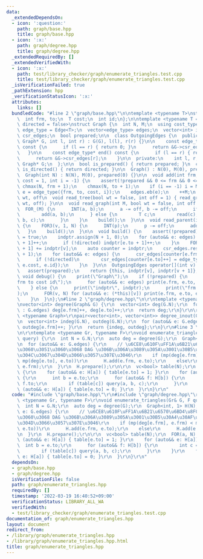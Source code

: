 ```yaml
---
data:
  _extendedDependsOn:
  - icon: ':question:'
    path: graph/base.hpp
    title: graph/base.hpp
  - icon: ':x:'
    path: graph/degree.hpp
    title: graph/degree.hpp
  _extendedRequiredBy: []
  _extendedVerifiedWith:
  - icon: ':x:'
    path: test/library_checker/graph/enumerate_triangles.test.cpp
    title: test/library_checker/graph/enumerate_triangles.test.cpp
  _isVerificationFailed: true
  _pathExtension: hpp
  _verificationStatusIcon: ':x:'
  attributes:
    links: []
  bundledCode: "#line 2 \"graph/base.hpp\"\n\ntemplate <typename T>\nstruct Edge {\n\
    \  int frm, to;\n  T cost;\n  int id;\n};\n\ntemplate <typename T = int, bool\
    \ directed = false>\nstruct Graph {\n  int N, M;\n  using cost_type = T;\n  using\
    \ edge_type = Edge<T>;\n  vector<edge_type> edges;\n  vector<int> indptr;\n  vector<edge_type>\
    \ csr_edges;\n  bool prepared;\n\n  class OutgoingEdges {\n  public:\n    OutgoingEdges(const\
    \ Graph* G, int l, int r) : G(G), l(l), r(r) {}\n\n    const edge_type* begin()\
    \ const {\n      if (l == r) { return 0; }\n      return &G->csr_edges[l];\n \
    \   }\n\n    const edge_type* end() const {\n      if (l == r) { return 0; }\n\
    \      return &G->csr_edges[r];\n    }\n\n  private:\n    int l, r;\n    const\
    \ Graph* G;\n  };\n\n  bool is_prepared() { return prepared; }\n  constexpr bool\
    \ is_directed() { return directed; }\n\n  Graph() : N(0), M(0), prepared(0) {}\n\
    \  Graph(int N) : N(N), M(0), prepared(0) {}\n\n  void add(int frm, int to, T\
    \ cost = 1, int i = -1) {\n    assert(!prepared && 0 <= frm && 0 <= to);\n   \
    \ chmax(N, frm + 1);\n    chmax(N, to + 1);\n    if (i == -1) i = M;\n    auto\
    \ e = edge_type({frm, to, cost, i});\n    edges.eb(e);\n    ++M;\n  }\n\n  //\
    \ wt, off\n  void read_tree(bool wt = false, int off = 1) { read_graph(N - 1,\
    \ wt, off); }\n\n  void read_graph(int M, bool wt = false, int off = 1) {\n  \
    \  FOR_(M) {\n      INT(a, b);\n      a -= off, b -= off;\n      if (!wt) {\n\
    \        add(a, b);\n      } else {\n        T c;\n        read(c);\n        add(a,\
    \ b, c);\n      }\n    }\n    build();\n  }\n\n  void read_parent(int off = 1)\
    \ {\n    FOR3(v, 1, N) {\n      INT(p);\n      p -= off;\n      add(p, v);\n \
    \   }\n    build();\n  }\n\n  void build() {\n    assert(!prepared);\n    prepared\
    \ = true;\n    indptr.assign(N + 1, 0);\n    for (auto&& e: edges) {\n      indptr[e.frm\
    \ + 1]++;\n      if (!directed) indptr[e.to + 1]++;\n    }\n    FOR(v, N) indptr[v\
    \ + 1] += indptr[v];\n    auto counter = indptr;\n    csr_edges.resize(indptr.back()\
    \ + 1);\n    for (auto&& e: edges) {\n      csr_edges[counter[e.frm]++] = e;\n\
    \      if (!directed)\n        csr_edges[counter[e.to]++] = edge_type({e.to, e.frm,\
    \ e.cost, e.id});\n    }\n  }\n\n  OutgoingEdges operator[](int v) const {\n \
    \   assert(prepared);\n    return {this, indptr[v], indptr[v + 1]};\n  }\n\n \
    \ void debug() {\n    print(\"Graph\");\n    if (!prepared) {\n      print(\"\
    frm to cost id\");\n      for (auto&& e: edges) print(e.frm, e.to, e.cost, e.id);\n\
    \    } else {\n      print(\"indptr\", indptr);\n      print(\"frm to cost id\"\
    );\n      FOR(v, N) for (auto&& e: (*this)[v]) print(e.frm, e.to, e.cost, e.id);\n\
    \    }\n  }\n};\n#line 2 \"graph/degree.hpp\"\n\r\ntemplate <typename Graph>\r\
    \nvector<int> degree(Graph& G) {\r\n  vector<int> deg(G.N);\r\n  for(auto&& e\
    \ : G.edges) deg[e.frm]++, deg[e.to]++;\r\n  return deg;\r\n}\r\n\r\ntemplate\
    \ <typename Graph>\r\npair<vector<int>, vector<int>> degree_inout(Graph& G) {\r\
    \n  vector<int> indeg(G.N), outdeg(G.N);\r\n  for (auto&& e: G.edges) { indeg[e.to]++,\
    \ outdeg[e.frm]++; }\r\n  return {indeg, outdeg};\r\n}\r\n#line 3 \"graph/enumerate_triangles.hpp\"\
    \n\r\ntemplate <typename Gr, typename F>\r\nvoid enumerate_triangles(Gr& G, F\
    \ query) {\r\n  int N = G.N;\r\n  auto deg = degree(G);\r\n  Graph<int, 1> H(N);\r\
    \n  for (auto&& e: G.edges) {\r\n    // \u6CE8\u610F\uFF1A\u6B21\u6570\u6BD4\u8F03\
    \u3060\u3051\u3060\u3068 DAG \u306B\u306A\u3089\u305A\u3001\u30B5\u30A4\u30AF\u30EB\
    \u304C\u3067\u304D\u3066\u3057\u307E\u3046\r\n    if (mp(deg[e.frm], e.frm) <\
    \ mp(deg[e.to], e.to))\r\n      H.add(e.frm, e.to);\r\n    else\r\n      H.add(e.to,\
    \ e.frm);\r\n  }\r\n  H.prepare();\r\n\r\n  vc<bool> table(N);\r\n  FOR(a, N)\
    \ {\r\n    for (auto&& e: H[a]) { table[e.to] = 1; }\r\n    for (auto&& e: H[a])\
    \ {\r\n      int b = e.to;\r\n      for (auto&& f: H[b]) {\r\n        int c =\
    \ f.to;\r\n        if (table[c]) query(a, b, c);\r\n      }\r\n    }\r\n    for\
    \ (auto&& e: H[a]) { table[e.to] = 0; }\r\n  }\r\n}\r\n"
  code: "#include \"graph/base.hpp\"\r\n#include \"graph/degree.hpp\"\r\n\r\ntemplate\
    \ <typename Gr, typename F>\r\nvoid enumerate_triangles(Gr& G, F query) {\r\n\
    \  int N = G.N;\r\n  auto deg = degree(G);\r\n  Graph<int, 1> H(N);\r\n  for (auto&&\
    \ e: G.edges) {\r\n    // \u6CE8\u610F\uFF1A\u6B21\u6570\u6BD4\u8F03\u3060\u3051\
    \u3060\u3068 DAG \u306B\u306A\u3089\u305A\u3001\u30B5\u30A4\u30AF\u30EB\u304C\u3067\
    \u304D\u3066\u3057\u307E\u3046\r\n    if (mp(deg[e.frm], e.frm) < mp(deg[e.to],\
    \ e.to))\r\n      H.add(e.frm, e.to);\r\n    else\r\n      H.add(e.to, e.frm);\r\
    \n  }\r\n  H.prepare();\r\n\r\n  vc<bool> table(N);\r\n  FOR(a, N) {\r\n    for\
    \ (auto&& e: H[a]) { table[e.to] = 1; }\r\n    for (auto&& e: H[a]) {\r\n    \
    \  int b = e.to;\r\n      for (auto&& f: H[b]) {\r\n        int c = f.to;\r\n\
    \        if (table[c]) query(a, b, c);\r\n      }\r\n    }\r\n    for (auto&&\
    \ e: H[a]) { table[e.to] = 0; }\r\n  }\r\n}\r\n"
  dependsOn:
  - graph/base.hpp
  - graph/degree.hpp
  isVerificationFile: false
  path: graph/enumerate_triangles.hpp
  requiredBy: []
  timestamp: '2022-03-19 16:40:52+09:00'
  verificationStatus: LIBRARY_ALL_WA
  verifiedWith:
  - test/library_checker/graph/enumerate_triangles.test.cpp
documentation_of: graph/enumerate_triangles.hpp
layout: document
redirect_from:
- /library/graph/enumerate_triangles.hpp
- /library/graph/enumerate_triangles.hpp.html
title: graph/enumerate_triangles.hpp
---
```


